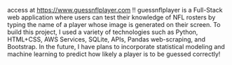 access at https://www.guessnflplayer.com !!
guessnflplayer is a Full-Stack web application where users can test their knowledge of NFL rosters by typing the 
name of a player whose image is generated on their screen. To build this project, I used a variety of technologies 
such as Python, HTML+CSS, AWS Services, SQLite, APIs, Pandas web-scraping, and Bootstrap. In the future, I have
plans to incorporate statistical modeling and machine learning to predict how likely a player is to be guessed correctly!
